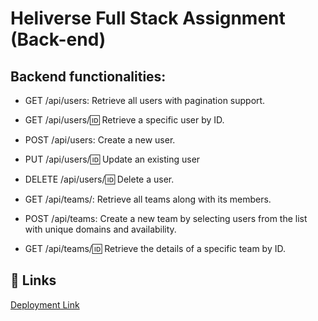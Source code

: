 
# Heliverse Full Stack Assignment (Back-end)

## Backend functionalities:

- GET /api/users: Retrieve all users with pagination support.

- GET /api/users/:id: Retrieve a specific user by ID.

- POST /api/users: Create a new user.

- PUT /api/users/:id: Update an existing user

- DELETE /api/users/:id: Delete a user.

- GET /api/teams/: Retrieve all teams along with its members.

- POST /api/teams: Create a new team by selecting users from the list with unique domains and availability.

- GET /api/teams/:id: Retrieve the details of a specific team by ID.




## 🔗 Links
[Deployment Link](https://heliverse-backend-ch44.onrender.com/)
